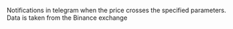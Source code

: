Notifications in telegram when the price crosses the specified parameters.
Data is taken from the Binance exchange
